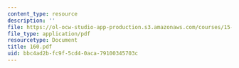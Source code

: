 ```yaml
---
content_type: resource
description: ''
file: https://ol-ocw-studio-app-production.s3.amazonaws.com/courses/15-667-negotiation-and-conflict-management-spring-2001/bbc4ad2bfc9f5cd40aca79100345703c_160.pdf
file_type: application/pdf
resourcetype: Document
title: 160.pdf
uid: bbc4ad2b-fc9f-5cd4-0aca-79100345703c
---
```

